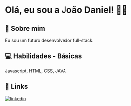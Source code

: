 
# Olá, eu sou a João Daniel! 🐱‍💻


## 🚀 Sobre mim
Eu sou um futuro desenvolvedor full-stack.


## 💻 Habilidades - Básicas
Javascript, HTML, CSS, JAVA


## 🔗 Links
[![linkedin](https://img.shields.io/badge/linkedin-0A66C2?style=for-the-badge&logo=linkedin&logoColor=white)](https://www.linkedin.com/jdbomfim)

